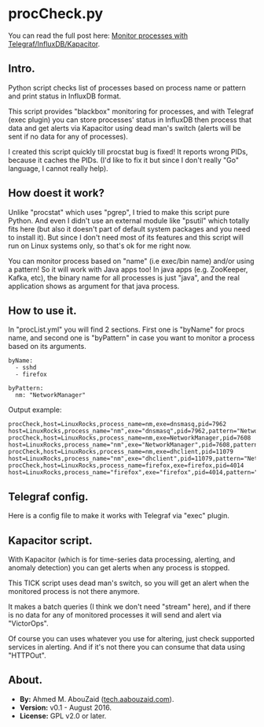 procCheck.py
============

You can read the full post here: [Monitor processes with Telegraf/InfluxDB/Kapacitor](http://tech.aabouzaid.com/2016/08/monitoring-processes-with-telegraf-influxdb-kapacitor-python.html).

Intro.
------
Python script checks list of processes based on process name or pattern and print status in InfluxDB format.

This script provides "blackbox" monitoring for processes, and with Telegraf (exec plugin) you can store processes' status in InfluxDB then process that data and get alerts via Kapacitor using dead man's switch (alerts will be sent if no data for any of processes).

I created this script quickly till procstat bug is fixed! It reports wrong PIDs, because it caches the PIDs. (I'd like to fix it but since I don't really "Go" language, I cannot really help).


How doest it work?
------------------
Unlike "procstat" which uses "pgrep", I tried to make this script pure Python. And even I didn't use an external module like "psutil" which totally fits here (but also it doesn't part of default system packages and you need to install it). But since I don't need most of its features and this script will run on Linux systems only, so that's ok for me right now.

You can monitor process based on "name" (i.e exec/bin name) and/or using a pattern! So it will work with Java apps too! In java apps (e.g. ZooKeeper, Kafka, etc), the binary name for all processes is just "java", and the real application shows as argument for that java process.


How to use it.
--------------
In "procList.yml" you will find 2 sections. First one is "byName" for procs name, and second one is "byPattern" in case you want to monitor a process based on its arguments.

```
byName:
  - sshd
  - firefox

byPattern:
  nm: "NetworkManager"
```

Output example:

```
procCheck,host=LinuxRocks,process_name=nm,exe=dnsmasq,pid=7962 host=LinuxRocks,process_name="nm",exe="dnsmasq",pid=7962,pattern="NetworkManager"
procCheck,host=LinuxRocks,process_name=nm,exe=NetworkManager,pid=7608 host=LinuxRocks,process_name="nm",exe="NetworkManager",pid=7608,pattern="NetworkManager"
procCheck,host=LinuxRocks,process_name=nm,exe=dhclient,pid=11079 host=LinuxRocks,process_name="nm",exe="dhclient",pid=11079,pattern="NetworkManager"
procCheck,host=LinuxRocks,process_name=firefox,exe=firefox,pid=4014 host=LinuxRocks,process_name="firefox",exe="firefox",pid=4014,pattern=""
```

Telegraf config.
----------------
Here is a config file to make it works with Telegraf via "exec" plugin.


Kapacitor script.
-----------------
With Kapacitor (which is for time-series data processing, alerting, and anomaly detection) you can get alerts when any process is stopped.

This TICK script uses dead man's switch, so you will get an alert when the monitored process is not there anymore.

It makes a batch queries (I think we don't need "stream" here), and if there is no data for any of monitored processes it will send and alert via "VictorOps".

Of course you can uses whatever you use for altering, just check supported services in alerting. And if it's not there you can consume that data using "HTTPOut".

About.
------
* **By:** Ahmed M. AbouZaid ([tech.aabouzaid.com](http://tech.aabouzaid.com/)).
* **Version:** v0.1 - August 2016.
* **License:**  GPL v2.0 or later.
